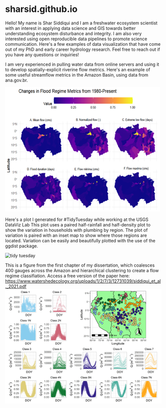 # sharsid.github.io

Hello! My name is Shar Siddiqui and I am a freshwater ecosystem scientist with an interest in applying data science and GIS towards better understanding ecosystem disturbance and integrity. I am also very interested using open reproducible data pipelines to promote science communication. Here's a few examples of data visualization that have come out of my PhD and early career hydrology research. Feel free to reach out if you have any questions or inquiries!

I am very experienced in pulling water data from online servers and using it to develop spatially-explicit riverine flow metrics. Here's an example of some useful streamflow metrics in the Amazon Basin, using data from ana.gov.br.

<img src="https://github.com/sharsid94/figs/blob/main/fig2.png" alt="flow metrics" width="500" height="400">

Here's a plot I generated for #TidyTuesday while working at the USGS DataViz Lab
This plot uses a paired half-rainfall and half-density plot to show the variation in households with plumbing by region. The plot of variation is paired with an inset map to show where those regions are located. Variation can be easily and beautifully plotted with the use of the ggdist package.

<img src="https://waterdata.usgs.gov/blog/static/tidycensus-viz/tidycensus-viz-sharmin.png" alt="tidy tuesday" width="700" height="700">

This is a figure from the first chapter of my dissertation, which coalesces 400 gauges across the Amazon and hierarchical clustering to create a flow regime classifiation. 
Access a free version of the paper here: https://www.watershedecology.org/uploads/1/2/7/3/12731039/siddiqui_et_al._2021.pdf
![Flow regimes of the Amazon figure](https://github.com/sharsid94/figs/blob/main/fig1.png)
